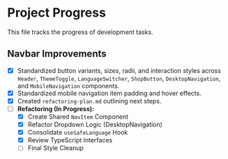 # Project Progress

This file tracks the progress of development tasks.

## Navbar Improvements

-   [x] Standardized button variants, sizes, radii, and interaction styles across `Header`, `ThemeToggle`, `LanguageSwitcher`, `ShopButton`, `DesktopNavigation`, and `MobileNavigation` components.
-   [x] Standardized mobile navigation item padding and hover effects.
-   [x] Created `refactoring-plan.md` outlining next steps.
-   [ ] **Refactoring (In Progress):**
    -   [x] Create Shared `NavItem` Component
    -   [x] Refactor Dropdown Logic (DesktopNavigation)
    -   [x] Consolidate `useSafeLanguage` Hook
    -   [x] Review TypeScript Interfaces
    -   [ ] Final Style Cleanup